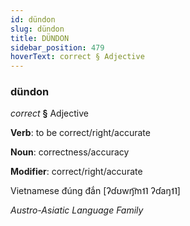 ```yaml
---
id: dündon
slug: dündon
title: DÜNDON
sidebar_position: 479
hoverText: correct § Adjective
---
```


### dündon

*correct* **§** Adjective

**Verb**: to be correct/right/accurate

**Noun**: correctness/accuracy

**Modifier**: correct/right/accurate

Vietnamese đúng đắn [ʔɗʊwŋ͡m˦˥ ʔɗaŋ˦˥]

*Austro-Asiatic Language Family*